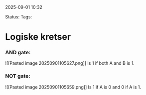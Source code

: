 2025-09-01 10:32

Status:
Tags: 

# Logiske kretser

### AND gate:
![[Pasted image 20250901105627.png]]
Is 1 if both A and B is 1.

### NOT gate:
![[Pasted image 20250901105659.png]]
Is 1 if A is 0 and 0 if A is 1.
